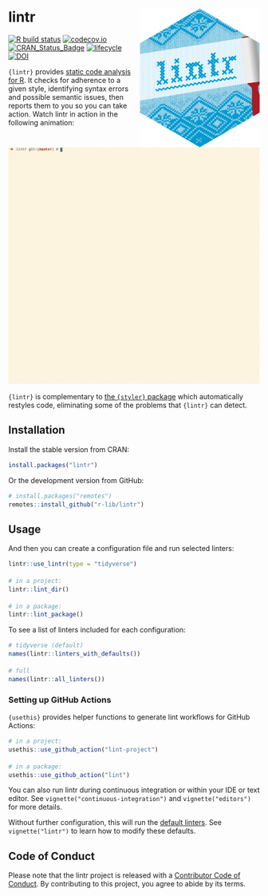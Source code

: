 # lintr <img src="man/figures/logo.png" align="right" width="240" />

[![R build status](https://github.com/r-lib/lintr/workflows/R-CMD-check/badge.svg)](https://github.com/r-lib/lintr/actions)
[![codecov.io](https://codecov.io/gh/r-lib/lintr/branch/main/graphs/badge.svg)](https://app.codecov.io/gh/r-lib/lintr?branch=main)
[![CRAN_Status_Badge](https://www.r-pkg.org/badges/version/lintr)](https://cran.r-project.org/package=lintr)
[![lifecycle](https://img.shields.io/badge/lifecycle-stable-brightgreen.svg)](https://lifecycle.r-lib.org/articles/stages.html)
[![DOI](https://joss.theoj.org/papers/10.21105/joss.07240/status.svg)](https://doi.org/10.21105/joss.07240)

`{lintr}` provides [static code analysis for R](https://en.wikipedia.org/wiki/Static_program_analysis). It checks for adherence to a given style, identifying syntax errors and possible semantic issues, then reports them to you so you can take action. Watch lintr in action in the following animation:

![](man/figures/demo.gif "lintr demo")

`{lintr}` is complementary to [the `{styler}` package](https://github.com/r-lib/styler) which automatically restyles code, eliminating some of the problems that `{lintr}` can detect.

## Installation

Install the stable version from CRAN:

```R
install.packages("lintr")
```

Or the development version from GitHub:

```R
# install.packages("remotes")
remotes::install_github("r-lib/lintr")
```

## Usage

And then you can create a configuration file and run selected linters:

```R
lintr::use_lintr(type = "tidyverse")

# in a project:
lintr::lint_dir()

# in a package:
lintr::lint_package()
```

To see a list of linters included for each configuration:

```R
# tidyverse (default)
names(lintr::linters_with_defaults())

# full
names(lintr::all_linters())
```

### Setting up GitHub Actions 

`{usethis}` provides helper functions to generate lint workflows for GitHub Actions:

```R
# in a project:
usethis::use_github_action("lint-project")

# in a package:
usethis::use_github_action("lint")
```

You can also run lintr during continuous integration or within your IDE or text editor. See `vignette("continuous-integration")` and `vignette("editors")` for more details.

Without further configuration, this will run the [default linters](https://lintr.r-lib.org/reference/default_linters.html). See `vignette("lintr")` to learn how to modify these defaults.

## Code of Conduct

Please note that the lintr project is released with a [Contributor Code of Conduct](https://www.contributor-covenant.org/version/2/1/code_of_conduct/). By contributing to this project, you agree to abide by its terms.
